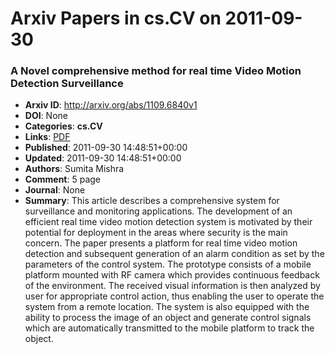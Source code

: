 # Arxiv Papers in cs.CV on 2011-09-30
### A Novel comprehensive method for real time Video Motion Detection Surveillance
- **Arxiv ID**: http://arxiv.org/abs/1109.6840v1
- **DOI**: None
- **Categories**: **cs.CV**
- **Links**: [PDF](http://arxiv.org/pdf/1109.6840v1)
- **Published**: 2011-09-30 14:48:51+00:00
- **Updated**: 2011-09-30 14:48:51+00:00
- **Authors**: Sumita Mishra
- **Comment**: 5 page
- **Journal**: None
- **Summary**: This article describes a comprehensive system for surveillance and monitoring applications. The development of an efficient real time video motion detection system is motivated by their potential for deployment in the areas where security is the main concern. The paper presents a platform for real time video motion detection and subsequent generation of an alarm condition as set by the parameters of the control system. The prototype consists of a mobile platform mounted with RF camera which provides continuous feedback of the environment. The received visual information is then analyzed by user for appropriate control action, thus enabling the user to operate the system from a remote location. The system is also equipped with the ability to process the image of an object and generate control signals which are automatically transmitted to the mobile platform to track the object.



